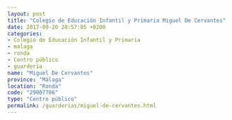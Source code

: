 ```yaml
---
layout: post
title: "Colegio de Educación Infantil y Primaria Miguel De Cervantes"
date: 2017-09-20 20:57:05 +0200
categories:
- Colegio de Educación Infantil y Primaria
- malaga
- ronda
- Centro público
- guarderia
name: "Miguel De Cervantes"
province: "Málaga"
location: "Ronda"
code: "29007706"
type: "Centro público"
permalink: /guarderias/miguel-de-cervantes.html
---
```

